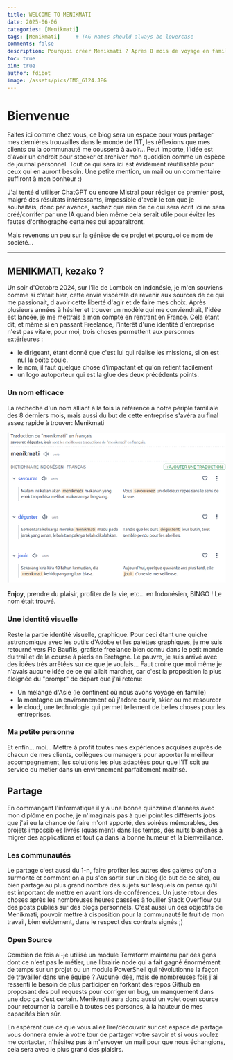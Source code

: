 ```yaml
---
title: WELCOME TO MENIKMATI
date: 2025-06-06
categories: [Menikmati]
tags: [Menikmati]     # TAG names should always be lowercase
comments: false
description: Pourquoi créer Menikmati ? Après 8 mois de voyage en famille, l'envie de faire les choses différement et de revenir aux sources de mes passions.
toc: true
pin: true
author: fdibot 
image: /assets/pics/IMG_6124.JPG
---
```



# Bienvenue

Faites ici comme chez vous, ce blog sera un espace pour vous partager mes dernières trouvailles dans le monde de l'IT, les réflexions que mes clients ou la communauté me ooussera à avoir... Peut importe, l'idée est d'avoir un endroit pour stocker et archiver mon quotidien comme un espèce de journal personnel. Tout ce qui sera ici est évidement réutilisable pour ceux qui en auront besoin. Une petite mention, un mail ou un commentaire suffiront à mon bonheur :)

J'ai tenté d'utiliser ChatGPT ou encore Mistral pour rédiger ce premier post, malgré des résultats intéressants, impossible d'avoir le ton que je souhaitais, donc par avance, sachez que rien de ce qui sera écrit ici ne sera créé/corrifer par une IA quand bien même cela serait utile pour éviter les fautes d'orthographe certaines qui apparaitront.

Mais revenons un peu sur la génèse de ce projet et pourquoi ce nom de société...

---

## MENIKMATI, kezako ?

Un soir d'Octobre 2024, sur l'île de Lombok en Indonésie, je m'en souviens comme si c'était hier, cette envie viscérale de revenir aux sources de ce qui me passionait, d'avoir cette liberté d'agir et de faire mes choix. Après plusieurs années à hésiter et trouver un modèle qui me conviendrait, l'idée est lancée, je me mettrais à mon compte en rentrant en France. Cela étant dit, et même si en passant Freelance, l'intérêt d'une identité d'entreprise n'est pas vitale, pour moi, trois choses permettent aux personnes extérieures :
- le dirigeant, étant donné que c'est lui qui réalise les missions, si on est nul la boite coule.
- le nom, il faut quelque chose d'impactant et qu'on retient facilement
- un logo autoporteur qui est la glue des deux précédents points.

### Un nom efficace

La recheche d'un nom alliant à la fois la référence à notre périple familiale des 8 derniers mois, mais aussi du but de cette entreprise s'avéra au final assez rapide à trouver: Menikmati

![img-description](/assets/pics/Menikmati_trad.png)

**Enjoy**, prendre du plaisir, profiter de la vie, etc... en Indonésien, BINGO ! Le nom était trouvé.

### Une identité visuelle

Reste la partie identité visuelle, graphique. Pour ceci étant une quiche astronomique avec les outils d'Adobe et les palettes graphiques, je me suis retourné vers Flo Baufils, grafiste freelance bien connu dans le petit monde du trail et de la course à pieds en Bretagne. Le pauvre, je suis arrivé avec des idées très arrêtées sur ce que je voulais... Faut croire que moi même je n'avais aucune idée de ce qui allait marcher, car c'est la proposition la plus éloignée du "prompt" de départ que j'ai retenu:
- Un mélange d'Asie (le continent où nous avons voyagé en famille)
- la montagne un environnement où j'adore courir, skier ou me resourcer
- le cloud, une technologie qui permet tellement de belles choses pour les entreprises.

### Ma petite personne

Et enfin... moi... Mettre à profit toutes mes expériences acquises auprès de chacun de mes clients, collègues ou managers pour apporter le meilleur accompagnement, les solutions les plus adaptées pour que l'IT soit au service du métier dans un environement parfaitement maitrisé.


## Partage

En commançant l'informatique il y a une bonne quinzaine d'années avec mon diplôme en poche, je n'imaginais pas à quel point les différents jobs que j'ai eu la chance de faire m'ont apporté, des soirées mémorables, des projets impossibles livrés (quasiment) dans les temps, des nuits blanches à migrer des applications et tout ça dans la bonne humeur et la bienveillance.

### Les communautés

Le partage c'est aussi du 1-n, faire profiter les autres des galères qu'on a surmonté et comment on a pu s'en sortir sur un blog (le but de ce site), ou bien partagé au plus grand nombre des sujets sur lesquels on pense qu'il est important de mettre en avant lors de conférences. Un juste retour des choses après les nombreuses heures passées à fouiller Stack Overflow ou des posts publiés sur des blogs personnels. 
C'est aussi un des objectifs de Menikmati, pouvoir mettre à disposition pour la communauté le fruit de mon travail, bien évidement, dans le respect des contrats signés ;)

### Open Source

Combien de fois ai-je utilisé un module Terraform maintenu par des gens dont ce n'est pas le métier, une librairie node qui a fait gagné énormément de temps sur un projet ou un module PowerShell qui révolutionne la façon de travailler dans une équipe ? Aucune idée, mais de nombreuses fois j'ai ressenti le besoin de plus participer en forkant des repos Github en proposant des pull requests pour corriger un bug, un manquement dans une doc ça c'est certain.
Menikmati aura donc aussi un volet open source pour retourner la pareille à toutes ces persones, à la hauteur de mes capacités bien sûr.

En espérant que ce que vous allez lire/découvrir sur cet espace de partage vous donnera envie à votre tour de partager votre savoir et si vous voulez me contacter, n'hésitez pas à m'envoyer un mail pour que nous échangions, cela sera avec le plus grand des plaisirs.